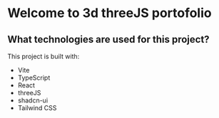 # Welcome to 3d threeJS portofolio


## What technologies are used for this project?

This project is built with:

- Vite
- TypeScript
- React
- threeJS
- shadcn-ui
- Tailwind CSS

